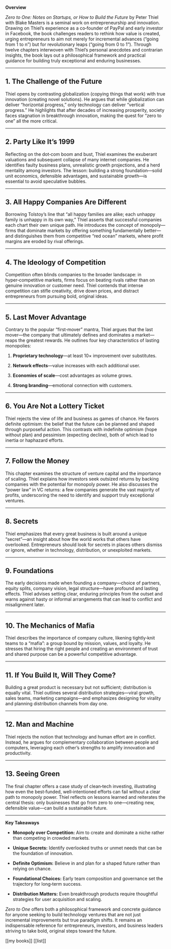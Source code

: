 **Overview**

_Zero to One: Notes on Startups, or How to Build the Future_ by Peter Thiel with Blake Masters is a seminal work on entrepreneurship and innovation. Drawing on Thiel’s experience as a co‑founder of PayPal and early investor in Facebook, the book challenges readers to rethink how value is created, urging entrepreneurs to aim not merely for incremental advances (“going from 1 to n”) but for revolutionary leaps (“going from 0 to 1”). Through twelve chapters interwoven with Thiel’s personal anecdotes and contrarian insights, the book lays out a philosophical framework and practical guidance for building truly exceptional and enduring businesses.

---

## 1. The Challenge of the Future

Thiel opens by contrasting globalization (copying things that work) with true innovation (creating novel solutions). He argues that while globalization can deliver “horizontal progress,” only technology can deliver “vertical progress.” He highlights that after decades of increasing prosperity, society faces stagnation in breakthrough innovation, making the quest for “zero to one” all the more critical.

---

## 2. Party Like It’s 1999

Reflecting on the dot‑com boom and bust, Thiel examines the exuberant valuations and subsequent collapse of many internet companies. He identifies faulty business plans, unrealistic growth projections, and a herd mentality among investors. The lesson: building a strong foundation—solid unit economics, defensible advantages, and sustainable growth—is essential to avoid speculative bubbles.

---

## 3. All Happy Companies Are Different

Borrowing Tolstoy’s line that “all happy families are alike; each unhappy family is unhappy in its own way,” Thiel asserts that successful companies each chart their own unique path. He introduces the concept of monopoly—firms that dominate markets by offering something fundamentally better—and distinguishes them from competitive “red ocean” markets, where profit margins are eroded by rival offerings.

---

## 4. The Ideology of Competition

Competition often blinds companies to the broader landscape: in hyper‑competitive markets, firms focus on beating rivals rather than on genuine innovation or customer need. Thiel contends that intense competition can stifle creativity, drive down prices, and distract entrepreneurs from pursuing bold, original ideas.

---

## 5. Last Mover Advantage

Contrary to the popular “first‑mover” mantra, Thiel argues that the last mover—the company that ultimately defines and dominates a market—reaps the greatest rewards. He outlines four key characteristics of lasting monopolies:

1. **Proprietary technology**—at least 10× improvement over substitutes.
    
2. **Network effects**—value increases with each additional user.
    
3. **Economies of scale**—cost advantages as volume grows.
    
4. **Strong branding**—emotional connection with customers.
    

---

## 6. You Are Not a Lottery Ticket

Thiel rejects the view of life and business as games of chance. He favors definite optimism: the belief that the future can be planned and shaped through purposeful action. This contrasts with indefinite optimism (hope without plan) and pessimism (expecting decline), both of which lead to inertia or haphazard efforts.

---

## 7. Follow the Money

This chapter examines the structure of venture capital and the importance of scaling. Thiel explains how investors seek outsized returns by backing companies with the potential for monopoly power. He also discusses the “power law” in VC returns: a few companies generate the vast majority of profits, underscoring the need to identify and support truly exceptional ventures.

---

## 8. Secrets

Thiel emphasizes that every great business is built around a unique “secret”—an insight about how the world works that others have overlooked. Entrepreneurs should look for secrets in places others dismiss or ignore, whether in technology, distribution, or unexploited markets.

---

## 9. Foundations

The early decisions made when founding a company—choice of partners, equity splits, company vision, legal structure—have profound and lasting effects. Thiel advises setting clear, enduring principles from the outset and warns against hasty or informal arrangements that can lead to conflict and misalignment later.

---

## 10. The Mechanics of Mafia

Thiel describes the importance of company culture, likening tightly‑knit teams to a “mafia”: a group bound by mission, values, and loyalty. He stresses that hiring the right people and creating an environment of trust and shared purpose can be a powerful competitive advantage.

---

## 11. If You Build It, Will They Come?

Building a great product is necessary but not sufficient; distribution is equally vital. Thiel outlines several distribution strategies—viral growth, sales teams, marketing campaigns—and emphasizes designing for virality and planning distribution channels from day one.

---

## 12. Man and Machine

Thiel rejects the notion that technology and human effort are in conflict. Instead, he argues for complementary collaboration between people and computers, leveraging each other’s strengths to amplify innovation and productivity.

---

## 13. Seeing Green

The final chapter offers a case study of clean‑tech investing, illustrating how even the best‑funded, well‑intentioned efforts can fail without a clear path to monopoly power. Thiel reflects on lessons learned and reiterates the central thesis: only businesses that go from zero to one—creating new, defensible value—can build a sustainable future.

---

**Key Takeaways**

- **Monopoly over Competition:** Aim to create and dominate a niche rather than competing in crowded markets.
    
- **Unique Secrets:** Identify overlooked truths or unmet needs that can be the foundation of innovation.
    
- **Definite Optimism:** Believe in and plan for a shaped future rather than relying on chance.
    
- **Foundational Choices:** Early team composition and governance set the trajectory for long‑term success.
    
- **Distribution Matters:** Even breakthrough products require thoughtful strategies for user acquisition and scaling.
    

_Zero to One_ offers both a philosophical framework and concrete guidance for anyone seeking to build technology ventures that are not just incremental improvements but true paradigm shifts. It remains an indispensable reference for entrepreneurs, investors, and business leaders striving to take bold, original steps toward the future.

[[my books]]
[[list]]